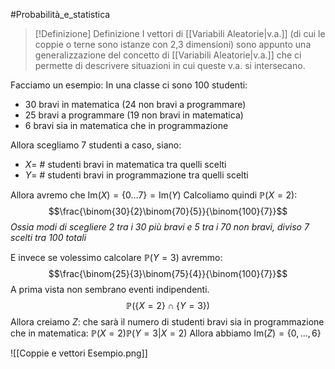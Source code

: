 #Probabilità_e_statistica 
>[!Definizione]  Definizione
>I vettori di [[Variabili Aleatorie|v.a.]] (di cui le coppie o terne sono istanze con 2,3 dimensioni) sono appunto una generalizzazione del concetto di [[Variabili Aleatorie|v.a.]] che ci permette di descrivere situazioni in cui queste v.a. si intersecano.

Facciamo un esempio:
In una classe ci sono $100$ studenti:
- $30$ bravi in matematica ($24$ non bravi a programmare)
- $25$ bravi a programmare ($19$ non bravi in matematica)
- $6$ bravi sia in matematica che in programmazione

Allora scegliamo $7$ studenti a caso, siano:
- $X$= $\#$ studenti bravi in matematica tra quelli scelti
- $Y$= $\#$  studenti bravi in programmazione tra quelli scelti

Allora avremo che $\mathrm{Im}(X)=\{0\dots7\}=\mathrm{Im}(Y)$
Calcoliamo quindi $\mathbb{P}(X=2)$:
$$\frac{\binom{30}{2}\binom{70}{5}}{\binom{100}{7}}$$
*Ossia modi di scegliere 2 tra i 30 più bravi e 5 tra i 70 non bravi, diviso 7 scelti tra 100 totali*

E invece se volessimo calcolare $\mathbb{P}(Y=3)$ avremmo:
$$\frac{\binom{25}{3}\binom{75}{4}}{\binom{100}{7}}$$
A prima vista non sembrano eventi indipendenti.
$$\mathbb{P}(\{X=2\}\cap\{Y=3\})$$
Allora creiamo $Z$:  che sarà il numero di studenti bravi sia in programmazione che in matematica:
$\mathbb{P}(X=2)\mathbb{P}(Y=3|X=2)$
Allora abbiamo $\mathrm{Im}(Z)=\{0,\dots,6\}$

![[Coppie e vettori Esempio.png]]

